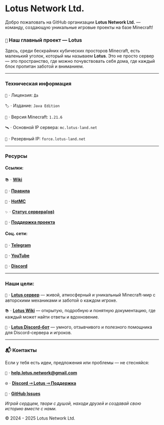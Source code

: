 # Lotus Network Ltd.

Добро пожаловать на GitHub организации **Lotus Network Ltd.** — команду, создающую уникальные игровые проекты на базе Minecraft!

### `🪷` Наш главный проект — **Lotus**

Здесь, среди бескрайних кубических просторов Minecraft, есть маленький уголок, который мы называем **Lotus**.
Это не просто сервер — это пространство, где можно почувствовать себя дома, где каждый блок пропитан заботой и вниманием.

---

### Техническая информация

`🔑`ㆍЛицензия: `Да`

`🏷️`ㆍИздание: `Java Edition`

`🔖`ㆍВерсия Minecraft: `1.21.6`

`🛰️`ㆍОсновной IP сервера: `mc.lotus-land.net`

`📡`ㆍРезервный IP: `force.lotus-land.net`

---

### Ресурсы

#### Ссылки:

`📚`ㆍ[**Wiki**](https://wiki.lotus-land.net)

`📜`ㆍ[**Правила**](https://wiki.lotus-land.net/start/rules)

`🥇`ㆍ[**HotMC**](https://hotmc.ru/minecraft-server-280106)

`✨`ㆍ[**Статус сервера(ов)**](https://s.mcstatus.io/3f85f5c8525c38e8024c2c83)

`🤝`ㆍ[**Поддержка проекта**](https://shop.lotus-land.net)

#### Соц. сети:

`📱`ㆍ[**Telegram**](https://t.me/LotusMC)

`🎥`ㆍ[**YouTube**](https://www.youtube.com/@LotusNetwork-y9h)

`💬`ㆍ[**Discord**](https://discord.gg/wFUzrZgAeu)

---

### Наши цели:

`🏰`ㆍ[**Lotus сервер**](https://github.com/Lotus-Network-Ltd/Lotus) — живой, атмосферный и уникальный Minecraft-мир с авторскими механиками и заботой о каждом игроке.

`📚`ㆍ[**Lotus Wiki**](https://wiki.lotus-land.net/) — открытую, подробную и понятную документацию, где каждый может найти ответы и вдохновение.

`🤖`ㆍ[**Lotus Discord-бот**](https://discord.com/oauth2/authorize?client_id=1378128653162123304&permissions=8&integration_type=0&scope=bot) — умного, отзывчивого и полезного помощника для Discord-сервера и игроков.

---

### 📬 Контакты

Если у тебя есть идеи, предложения или проблемы — не стесняйся:

`📧`ㆍ**help.lotus.network@gmail.com**

`🌐`ㆍ[**Discord ⇾ Lotus ⇾ Поддержка**](https://discord.com/channels/1377345046634037380/1378789604504899735/1395556519969558528)

`🔧`ㆍ[**GitHub Issues**](https://github.com/Lotus-Network-Ltd/Lotus/issues)

_Играй сердцем, твори с душой, находи друзей и создавай свою историю вместе с нами._

© 2024 - 2025 Lotus Network Ltd.
